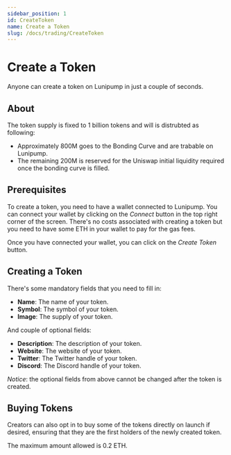```yaml
---
sidebar_position: 1
id: CreateToken
name: Create a Token
slug: /docs/trading/CreateToken
---
```


# Create a Token

Anyone can create a token on Lunipump in just a couple of seconds.

## About

The token supply is fixed to 1 billion tokens and will is distrubted as following:

- Approximately 800M goes to the Bonding Curve and are trabable on Lunipump.
- The remaining 200M is reserved for the Uniswap initial liquidity required once the bonding curve is filled.

## Prerequisites

To create a token, you need to have a wallet connected to Lunipump. You can connect your wallet by clicking on the _Connect_ button in the top right corner of the screen. There's no costs associated with creating a token but you need to have some ETH in your wallet to pay for the gas fees.

Once you have connected your wallet, you can click on the _Create Token_ button.

## Creating a Token

There's some mandatory fields that you need to fill in:

- **Name**: The name of your token.
- **Symbol**: The symbol of your token.
- **Image**: The supply of your token.

And couple of optional fields:

- **Description**: The description of your token.
- **Website**: The website of your token.
- **Twitter**: The Twitter handle of your token.
- **Discord**: The Discord handle of your token.

_Notice_: the optional fields from above cannot be changed after the token is created.

## Buying Tokens

Creators can also opt in to buy some of the tokens directly on launch if desired, ensuring that they are the first holders of the newly created token.

The maximum amount allowed is 0.2 ETH.
